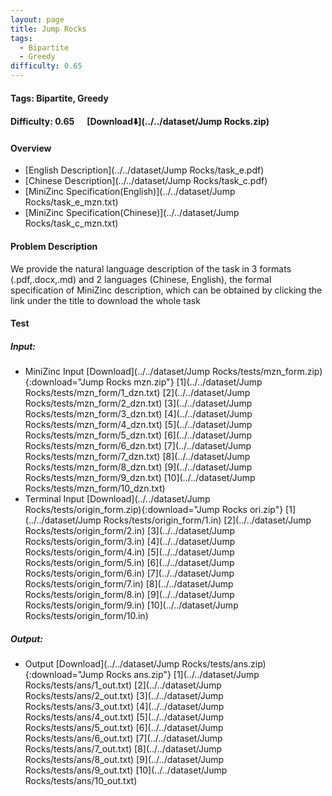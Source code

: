 ```yaml
---
layout: page
title: Jump Rocks
tags:
  - Bipartite
  - Greedy
difficulty: 0.65
---
```


#### Tags: Bipartite, Greedy
#### Difficulty: 0.65 &nbsp;&nbsp;&nbsp;&nbsp; [Download⬇️](../../dataset/Jump Rocks.zip)
#### Overview
- [English Description](../../dataset/Jump Rocks/task_e.pdf)
- [Chinese Description](../../dataset/Jump Rocks/task_c.pdf)
- [MiniZinc Specification(English)](../../dataset/Jump Rocks/task_e_mzn.txt)
- [MiniZinc Specification(Chinese)](../../dataset/Jump Rocks/task_c_mzn.txt)

#### Problem Description
We provide the natural language description of the task in 3 formats (.pdf,.docx,.md) and 2 languages (Chinese, English), the formal specification of MiniZinc description, which can be obtained by clicking the link under the title to download the whole task
#### Test
##### Input:
- MiniZinc Input [Download](../../dataset/Jump Rocks/tests/mzn_form.zip){:download="Jump Rocks mzn.zip"} [1](../../dataset/Jump Rocks/tests/mzn_form/1_dzn.txt) [2](../../dataset/Jump Rocks/tests/mzn_form/2_dzn.txt) [3](../../dataset/Jump Rocks/tests/mzn_form/3_dzn.txt) [4](../../dataset/Jump Rocks/tests/mzn_form/4_dzn.txt) [5](../../dataset/Jump Rocks/tests/mzn_form/5_dzn.txt) [6](../../dataset/Jump Rocks/tests/mzn_form/6_dzn.txt) [7](../../dataset/Jump Rocks/tests/mzn_form/7_dzn.txt) [8](../../dataset/Jump Rocks/tests/mzn_form/8_dzn.txt) [9](../../dataset/Jump Rocks/tests/mzn_form/9_dzn.txt) [10](../../dataset/Jump Rocks/tests/mzn_form/10_dzn.txt) 
- Terminal Input [Download](../../dataset/Jump Rocks/tests/origin_form.zip){:download="Jump Rocks ori.zip"} [1](../../dataset/Jump Rocks/tests/origin_form/1.in) [2](../../dataset/Jump Rocks/tests/origin_form/2.in) [3](../../dataset/Jump Rocks/tests/origin_form/3.in) [4](../../dataset/Jump Rocks/tests/origin_form/4.in) [5](../../dataset/Jump Rocks/tests/origin_form/5.in) [6](../../dataset/Jump Rocks/tests/origin_form/6.in) [7](../../dataset/Jump Rocks/tests/origin_form/7.in) [8](../../dataset/Jump Rocks/tests/origin_form/8.in) [9](../../dataset/Jump Rocks/tests/origin_form/9.in) [10](../../dataset/Jump Rocks/tests/origin_form/10.in) 

##### Output:
- Output [Download](../../dataset/Jump Rocks/tests/ans.zip){:download="Jump Rocks ans.zip"} [1](../../dataset/Jump Rocks/tests/ans/1_out.txt) [2](../../dataset/Jump Rocks/tests/ans/2_out.txt) [3](../../dataset/Jump Rocks/tests/ans/3_out.txt) [4](../../dataset/Jump Rocks/tests/ans/4_out.txt) [5](../../dataset/Jump Rocks/tests/ans/5_out.txt) [6](../../dataset/Jump Rocks/tests/ans/6_out.txt) [7](../../dataset/Jump Rocks/tests/ans/7_out.txt) [8](../../dataset/Jump Rocks/tests/ans/8_out.txt) [9](../../dataset/Jump Rocks/tests/ans/9_out.txt) [10](../../dataset/Jump Rocks/tests/ans/10_out.txt) 

